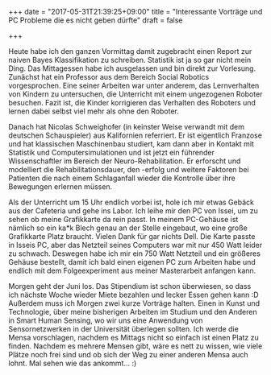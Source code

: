 +++
date = "2017-05-31T21:39:25+09:00"
title = "Interessante Vorträge und PC Probleme die es nicht geben dürfte"
draft = false

+++

Heute habe ich den ganzen Vormittag damit zugebracht einen Report zur naiven
Bayes Klassifikation zu schreiben. Statistik ist ja so gar nicht mein Ding. Das
Mittagessen habe ich ausgelassen und bin direkt zur Vorlesung.
Zunächst hat ein Professor aus dem Bereich Social Robotics vorgesprochen. Eine
seiner Arbeiten war unter anderem, das Lernverhalten von Kindern zu untersuchen,
die Unterricht mit einem ungezogenen Roboter besuchen. Fazit ist, die Kinder
korrigieren das Verhalten des Roboters und lernen dabei selbst viel mehr als
ohne den Roboter.

Danach hat Nicolas Schweighofer (in keinster Weise verwandt mit dem deutschen
Schauspieler) aus Kalifornien referriert. Er ist eigentlich Franzose und hat
klassischen Maschinenbau studiert, kam dann aber in Kontakt mit Statistik und
Computersimulationen und ist jetzt ein führender Wissenschaftler im Bereich der
Neuro-Rehabilitation. Er erforscht und modelliert die Rehabilitationsdauer, den
-erfolg und weitere Faktoren bei Patienten die nach einem Schlaganfall wieder
die Kontrolle über ihre Bewegungen erlernen müssen.

Als der Unterricht um 15 Uhr endlich vorbei ist, hole ich mir etwas Gebäck aus
der Cafeteria und gehe ins Labor. Ich leihe mir den PC von Issei, um zu sehen
ob meine Grafikkarte da rein passt. In meinem PC-Gehäuse ist nämlich so ein ka*k
Blech genau an der Stelle eingebaut, wo eine große Grafikkarte Platz braucht.
Vielen Dank für gar nichts Dell. Die Karte passte in Isseis PC, aber das
Netzteil seines Computers war mit nur 450 Watt leider zu schwach. Deswegen habe
ich mir ein 750 Watt Netzteil und ein größeres Gehäuse bestellt, damit ich bald
einen eigenen PC zum Arbeiten habe und endlich mit dem Folgeexperiment aus
meiner Masterarbeit anfangen kann.

Morgen geht der Juni los. Das Stipendium ist schon überwiesen, so dass ich
nächste Woche wieder Miete bezahlen und lecker Essen gehen kann :D
Außerdem muss ich Morgen zwei kurze Vorträge halten. Einen in Kunst und
Technologie, über meine bisherigen Arbeiten im Studium und den Anderen in Smart
Human Sensing, wo wir uns eine Anwendung von Sensornetzwerken in der Universität
überlegen sollten. Ich werde die Mensa vorschlagen, nachdem es Mittags nicht so
einfach ist einen Platz zu finden. Nachdem es mehrere Mensen gibt, wäre es nett
zu wissen, wie viele Plätze noch frei sind und ob sich der Weg zu einer anderen
Mensa auch lohnt. Mal sehen wie das ankommt... :)
